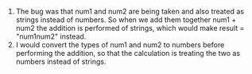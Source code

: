 1. The bug was that num1 and num2 are being taken and also treated as strings instead of numbers. So when we add them together num1 + num2 the addition is performed of strings, which would make result = "num1num2" instead.
2. I would convert the types of num1 and num2 to numbers before performing the addition, so that the calculation is treating the two as numbers instead of strings.
